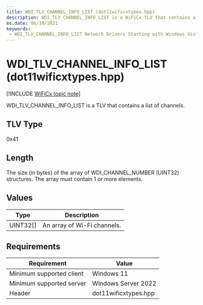 ```yaml
---
title: WDI_TLV_CHANNEL_INFO_LIST (dot11wificxtypes.hpp)
description: WDI_TLV_CHANNEL_INFO_LIST is a WiFiCx TLV that contains a list of channels.
ms.date: 06/30/2021
keywords:
 - WDI_TLV_CHANNEL_INFO_LIST Network Drivers Starting with Windows Vista
---
```


# WDI\_TLV\_CHANNEL\_INFO\_LIST (dot11wificxtypes.hpp)

[!INCLUDE [WiFiCx topic note](../includes/wificx-version-warning.md)]


WDI\_TLV\_CHANNEL\_INFO\_LIST is a TLV that contains a list of channels.

## TLV Type


0x41

## Length


The size (in bytes) of the array of WDI\_CHANNEL\_NUMBER (UINT32) structures. The array must contain 1 or more elements.

## Values


| Type       | Description                 |
|------------|-----------------------------|
| UINT32\[\] | An array of Wi-Fi channels. |

 

## Requirements

|Requirement|Value|
|--- |--- |
|Minimum supported client|Windows 11|
|Minimum supported server|Windows Server 2022|
|Header|dot11wificxtypes.hpp|

 

 




